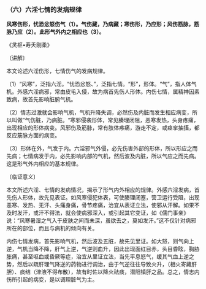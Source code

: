 ### （六）六淫七情的发病规律

**风寒伤形，忧恐忿怒伤气（1）。气伤藏，乃病藏；寒伤形，乃应形；风伤筋脉，筋脉乃应（2）。此形气外内之相应也（3）。**

​《灵枢•寿夭刚柔》

〔讲解〕

本文论述六淫伤形，七情伤气的发病规律。

（1）“风寒”，泛指六淫。“忧恐忿怒、”，泛指七情。“形”，形体。“气”，指人体气机。外感六淫病邪，常由皮毛入侵，故为病首先伤人形体。内伤七情，属精神因素致病，故首先影响脏腑气机。

（2）情志过激就会影响气机，气机升降失调，必然伤及内脏而发生相应病变，所以叫做”气伤脏，乃病脏。“寒邪侵袭形体，常见腠理闭阻，恶寒发热，头身疼痛，出现相应的形体病变。风邪伤及筋脉，常有肢体疼痛，游走不定，或痉挛抽搐，都反应筋脉方面的病变。

（3）形体在外，气发于内。六淫邪气外侵，必先伤害外部的形体，所以形应之而先病；七情病发于内，必先影响内部的气机，然后波及内脏，所以气应之而先病。这是形气外内相应的基本规律。

〔临证意义〕

本文所述六淫、七情的发病情况，揭示了形气内外相应的规律。外感六淫发病，首先伤人形体，故先见表证。如风寒侵犯体表，可使腠理闭塞，营卫运行受阻，出现恶寒、发热、无汗、头痛身痛，骨节疼痛，治宜从表证立法，使邪从汗解。如果不及时发汗，或汗不得法，就会使病邪深入，或引起其它变证，如《儒门事亲》说：“风寒暑湿之气入于皮肤之间而未深，虽欲去之，莫如发汗。”这不仅针对病邪所在的部位，而且与病机的倾向有关。

内伤七情发病，首先影响气机，然后波及五脏，故先见里证。如大怒，则气向上逆，气机当降不降，肝气上逆，气逆则血升，因此出现面红目赤，头目昏眩，胸胁胀痛，甚至呕血或昏厥等症，治宜从里证立法，当先平息怒气，缓其气血上逆之势，然后以疏肝理气降逆的药物进行调治，由于气逆往往导致火升，（相火寄藏肝胆）、痰结（津液不得布散），故有时佐以降火祛痰，潜阳镇肝之品。总之，情志内伤所引起的病变，是以调理脏气为主。

